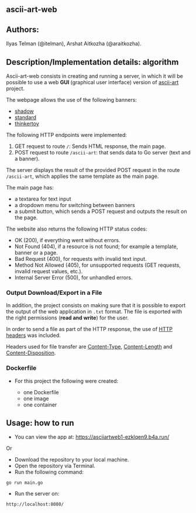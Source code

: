 ## ascii-art-web

## Authors:

Ilyas Telman (@itelman), Arshat Aitkozha (@araitkozha).

## Description/Implementation details: algorithm

Ascii-art-web consists in creating and running a server, in which it will be possible to use a web **GUI** (graphical user interface) version of [ascii-art](../ascii-art) project.

The webpage allows the use of the following banners:

- [shadow](../ascii-art/shadow.txt)
- [standard](../ascii-art/standard.txt)
- [thinkertoy](../ascii-art/thinkertoy.txt)

The following HTTP endpoints were implemented:

1. GET request to route `/`: Sends HTML response, the main page.
2. POST request to route `/ascii-art`: that sends data to Go server (text and a banner).

The server displays the result of the provided POST request in the route `/ascii-art`, which applies the same template as the main page.

The main page has:

- a textarea for text input
- a dropdown menu for switching between banners
- a submit button, which sends a POST request and outputs the result on the page.

The website also returns the following HTTP status codes:

- OK (200), if everything went without errors.
- Not Found (404), if a resource is not found; for example a template, banner or a page.
- Bad Request (400), for requests with invalid text input.
- Method Not Allowed (405), for unsupported requests (GET requests, invalid request values, etc.).
- Internal Server Error (500), for unhandled errors.

### Output Download/Export in a File

In addition, the project consists on making sure that it is possible to export the output of the web application in `.txt` format. The file is exported with the right permissions (**read and write**) for the user.

In order to send a file as part of the HTTP response, the use of [HTTP headers](https://developer.mozilla.org/en-US/docs/Web/HTTP/Headers) was included.

Headers used for file transfer are [Content-Type](https://developer.mozilla.org/en-US/docs/Web/HTTP/Headers/Content-Type), [Content-Length](https://developer.mozilla.org/en-US/docs/Web/HTTP/Headers/Content-Length) and [Content-Disposition](https://developer.mozilla.org/en-US/docs/Web/HTTP/Headers/Content-Disposition).

### Dockerfile

- For this project the following were created:

    - one Dockerfile
    - one image
    - one container

## Usage: how to run

- You can view the app at:
https://asciiartweb1-ezklqen9.b4a.run/

Or

- Download the repository to your local machine.
- Open the repository via Terminal.
- Run the following command:
```console
go run main.go
```
- Run the server on:
```console
http://localhost:8080/
```
